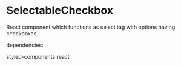 # SelectableCheckbox
React component which functions as select tag with options having checkboxes


dependencies:

styled-components
react
